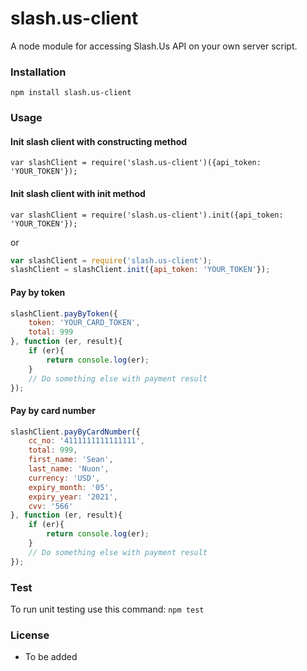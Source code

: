 # slash.us-client #

A node module for accessing Slash.Us API on your own server script.

### Installation ###

`npm install slash.us-client`

### Usage ###

#### Init slash client with constructing method ####

`var slashClient = require('slash.us-client')({api_token: 'YOUR_TOKEN'});`

#### Init slash client with init method ####

`var slashClient = require('slash.us-client').init({api_token: 'YOUR_TOKEN'});`

or 

```javascript
var slashClient = require('slash.us-client');
slashClient = slashClient.init({api_token: 'YOUR_TOKEN'});

```

#### Pay by token ####

```javascript
slashClient.payByToken({
    token: 'YOUR_CARD_TOKEN',
    total: 999
}, function (er, result){
    if (er){
        return console.log(er);
    }
    // Do something else with payment result
});

```
#### Pay by card number ####

```javascript
slashClient.payByCardNumber({
    cc_no: '4111111111111111',
    total: 999,
    first_name: 'Sean',
    last_name: 'Nuon',
    currency: 'USD',
    expiry_month: '05',
    expiry_year: '2021',
    cvv: '566'
}, function (er, result){
    if (er){
        return console.log(er);
    }
    // Do something else with payment result
});

```

### Test ###

To run unit testing use this command: `npm test`

### License ###

* To be added